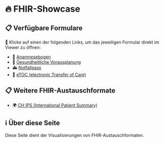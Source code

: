 # 🔥 FHIR-Showcase

## 📋 Verfügbare Formulare

🔗 Klicke auf einen der folgenden Links, um das jeweiligen Formular direkt im Viewer zu öffnen:

- 🏥 [Anamnesebogen](https://lhncbc.github.io/questionnaire-viewer/?q=https://pjolo.github.io/FHIR-Showcase/anamnesebogen.json)
- 📝 [Gesundheitliche Vorausplanung](https://lhncbc.github.io/questionnaire-viewer/?q=https://pjolo.github.io/FHIR-Showcase/gesundheitlicheVorausplanung.json)
- 🚑 [Notfallpass](https://lhncbc.github.io/questionnaire-viewer/?q=https://pjolo.github.io/FHIR-Showcase/notfallpass.json)
- 📄 [eTOC (electronic Transfer of Care)](https://lhncbc.github.io/questionnaire-viewer/?q=https://pjolo.github.io/FHIR-Showcase/eTOC.json)

## 📋 Weitere FHIR-Austauschformate
- 🌍 [CH IPS (International Patient Summary)](https://pjolo.github.io/FHIR-Showcase/CH_IPS.html)

## ℹ️ Über diese Seite

Diese Seite dient der Visualisierungen von FHIR-Austauschformaten.


 
